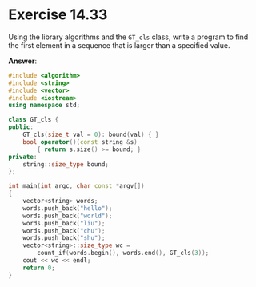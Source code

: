 # Exercise 14.33

Using the library algorithms and the `GT_cls` class, write a program to find the first element in a sequence that is larger than a specified value.

**Answer**:

```cpp
#include <algorithm>
#include <string>
#include <vector>
#include <iostream>
using namespace std;

class GT_cls {
public:
    GT_cls(size_t val = 0): bound(val) { }
    bool operator()(const string &s)
        { return s.size() >= bound; }
private:
    string::size_type bound;
};

int main(int argc, char const *argv[])
{
    vector<string> words;
    words.push_back("hello");
    words.push_back("world");
    words.push_back("liu");
    words.push_back("chu");
    words.push_back("shu");
    vector<string>::size_type wc =
        count_if(words.begin(), words.end(), GT_cls(3));
    cout << wc << endl;
    return 0;
}
```